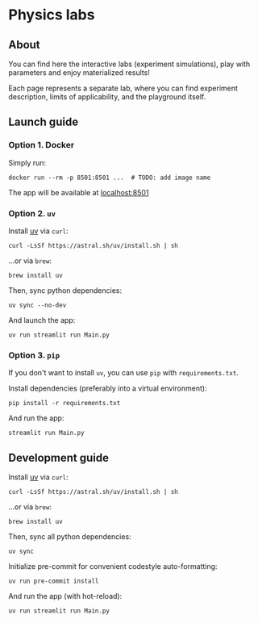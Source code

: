 # Physics labs

## About

You can find here the interactive labs (experiment simulations), play with parameters and enjoy materialized results!

Each page represents a separate lab, where you can find experiment description, limits of applicability, and the
playground itself.


## Launch guide

### Option 1. Docker

Simply run:

```shell
docker run --rm -p 8501:8501 ...  # TODO: add image name
```

The app will be available at [localhost:8501](http://localhost:8501)

### Option 2. `uv`

Install [uv](https://docs.astral.sh/uv/) via `curl`:

```shell
curl -LsSf https://astral.sh/uv/install.sh | sh
```

...or via `brew`:

```shell
brew install uv
```

Then, sync python dependencies:

```shell
uv sync --no-dev
```

And launch the app:

```shell
uv run streamlit run Main.py
```

### Option 3. `pip`

If you don't want to install `uv`, you can use `pip` with `requirements.txt`.

Install dependencies (preferably into a virtual environment):

```shell
pip install -r requirements.txt
```

And run the app:

```shell
streamlit run Main.py
```


## Development guide

Install [uv](https://docs.astral.sh/uv/) via `curl`:

```shell
curl -LsSf https://astral.sh/uv/install.sh | sh
```

...or via `brew`:

```shell
brew install uv
```

Then, sync all python dependencies:
```shell
uv sync
```

Initialize pre-commit for convenient codestyle auto-formatting:

```shell
uv run pre-commit install
```

And run the app (with hot-reload):

```shell
uv run streamlit run Main.py
```
